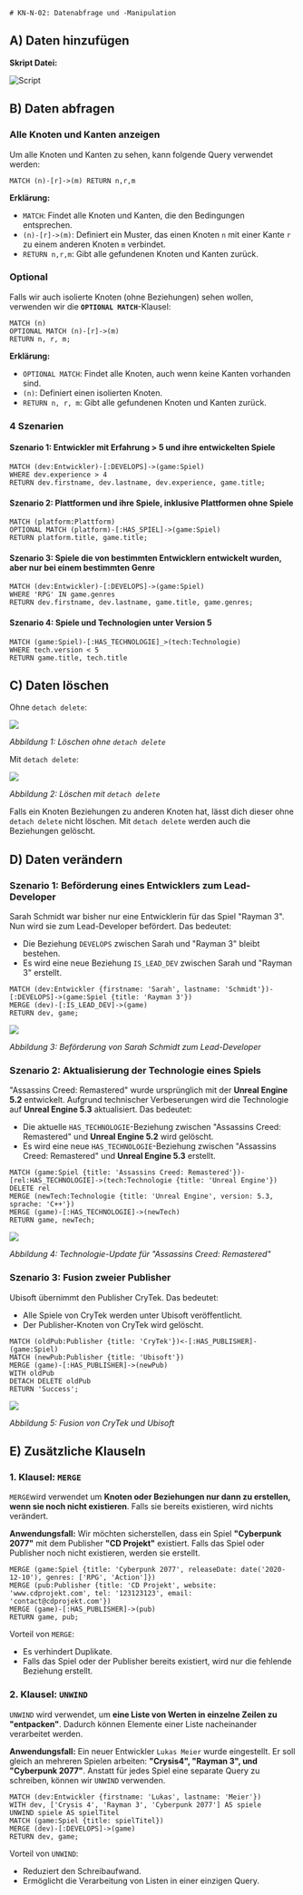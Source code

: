 	# KN-N-02: Datenabfrage und -Manipulation 

## A) Daten hinzufügen 

**Skript Datei:**

![Script](createSpielDb.cypher)

## B) Daten abfragen

### Alle Knoten und Kanten anzeigen

Um alle Knoten und Kanten zu sehen, kann folgende Query verwendet werden:

```cypher
MATCH (n)-[r]->(m) RETURN n,r,m
```

**Erklärung:**
- `MATCH`: Findet alle Knoten und Kanten, die den Bedingungen entsprechen.
- `(n)-[r]->(m)`: Definiert ein Muster, das einen Knoten `n` mit einer Kante `r` zu einem anderen Knoten `m` verbindet.
- `RETURN n,r,m`: Gibt alle gefundenen Knoten und Kanten zurück.

### Optional

Falls wir auch isolierte Knoten (ohne Beziehungen) sehen wollen, verwenden wir die **`OPTIONAL MATCH`**-Klausel:

```cypher
MATCH (n)
OPTIONAL MATCH (n)-[r]->(m)
RETURN n, r, m;
```

**Erklärung:**
- `OPTIONAL MATCH`: Findet alle Knoten, auch wenn keine Kanten vorhanden sind.
- `(n)`: Definiert einen isolierten Knoten.
- `RETURN n, r, m`: Gibt alle gefundenen Knoten und Kanten zurück.

### 4 Szenarien

#### Szenario 1: Entwickler mit Erfahrung > 5 und ihre entwickelten Spiele

```cypher
MATCH (dev:Entwickler)-[:DEVELOPS]->(game:Spiel)
WHERE dev.experience > 4
RETURN dev.firstname, dev.lastname, dev.experience, game.title;
```

#### Szenario 2: Plattformen und ihre Spiele, inklusive Plattformen ohne Spiele

```cypher
MATCH (platform:Plattform)
OPTIONAL MATCH (platform)-[:HAS_SPIEL]->(game:Spiel)
RETURN platform.title, game.title;
```

#### Szenario 3: Spiele die von bestimmten Entwicklern entwickelt wurden, aber nur bei einem bestimmten Genre

```cypher
MATCH (dev:Entwickler)-[:DEVELOPS]->(game:Spiel)
WHERE 'RPG' IN game.genres
RETURN dev.firstname, dev.lastname, game.title, game.genres;
```

#### Szenario 4: Spiele und Technologien unter Version 5

```cypher
MATCH (game:Spiel)-[:HAS_TECHNOLOGIE]_>(tech:Technologie)
WHERE tech.version < 5
RETURN game.title, tech.title
```

## C) Daten löschen

Ohne `detach delete`:

![](image/Pasted%20image%2020250322153535.png)

_Abbildung 1: Löschen ohne `detach delete`_

Mit  `detach delete`:

![](image/Pasted%20image%2020250322153600.png)

_Abbildung 2: Löschen mit `detach delete`_

Falls ein Knoten Beziehungen zu anderen Knoten hat, lässt dich dieser ohne `detach delete` nicht löschen. Mit `detach delete` werden auch die Beziehungen gelöscht.

## D) Daten verändern

### Szenario 1: Beförderung eines Entwicklers zum Lead-Developer

Sarah Schmidt war bisher nur eine Entwicklerin für das Spiel "Rayman 3". Nun wird sie zum Lead-Developer befördert. Das bedeutet:
- Die Beziehung `DEVELOPS` zwischen Sarah und "Rayman 3" bleibt bestehen.
- Es wird eine neue Beziehung `IS_LEAD_DEV` zwischen Sarah und "Rayman 3" erstellt.

```cypher
MATCH (dev:Entwickler {firstname: 'Sarah', lastname: 'Schmidt'})-[:DEVELOPS]->(game:Spiel {title: 'Rayman 3'})
MERGE (dev)-[:IS_LEAD_DEV]->(game)
RETURN dev, game;
```

![](image/Pasted%20image%2020250322154813.png)

_Abbildung 3: Beförderung von Sarah Schmidt zum Lead-Developer_

### Szenario 2: Aktualisierung der Technologie eines Spiels

"Assassins Creed: Remastered" wurde ursprünglich mit der **Unreal Engine 5.2** entwickelt. Aufgrund technischer Verbeserungen wird die Technologie auf **Unreal Engine 5.3** aktualisiert. Das bedeutet:
- Die aktuelle `HAS_TECHNOLOGIE`-Beziehung zwischen "Assassins Creed: Remastered" und **Unreal Engine 5.2** wird gelöscht.
- Es wird eine neue `HAS_TECHNOLOGIE`-Beziehung zwischen "Assassins Creed: Remastered" und **Unreal Engine 5.3** erstellt.

```cypher
MATCH (game:Spiel {title: 'Assassins Creed: Remastered'})-[rel:HAS_TECHNOLOGIE]->(tech:Technologie {title: 'Unreal Engine'})
DELETE rel
MERGE (newTech:Technologie {title: 'Unreal Engine', version: 5.3, sprache: 'C++'})
MERGE (game)-[:HAS_TECHNOLOGIE]->(newTech)
RETURN game, newTech;
```

![](image/Pasted%20image%2020250322154746.png)

_Abbildung 4: Technologie-Update für "Assassins Creed: Remastered"_

### Szenario 3: Fusion zweier Publisher

Ubisoft übernimmt den Publisher CryTek. Das bedeutet:
- Alle Spiele von CryTek werden unter Ubisoft veröffentlicht.
- Der Publisher-Knoten von CryTek wird gelöscht.

```cypher
MATCH (oldPub:Publisher {title: 'CryTek'})<-[:HAS_PUBLISHER]-(game:Spiel)
MATCH (newPub:Publisher {title: 'Ubisoft'})
MERGE (game)-[:HAS_PUBLISHER]->(newPub)
WITH oldPub
DETACH DELETE oldPub
RETURN 'Success';
```

![](image/Pasted%20image%2020250322154955.png)

_Abbildung 5: Fusion von CryTek und Ubisoft_

## E) Zusätzliche Klauseln

### 1. Klausel: `MERGE`

`MERGE`wird verwendet um **Knoten oder Beziehungen nur dann zu erstellen, wenn sie noch nicht existieren**. Falls sie bereits existieren, wird nichts verändert.

**Anwendungsfall:**
Wir möchten sicherstellen, dass ein Spiel **"Cyberpunk 2077"** mit dem Publisher **"CD Projekt"** existiert. Falls das Spiel oder Publisher noch nicht existieren, werden sie erstellt.

```cypher
MERGE (game:Spiel {title: 'Cyberpunk 2077', releaseDate: date('2020-12-10'), genres: ['RPG', 'Action']})
MERGE (pub:Publisher {title: 'CD Projekt', website: 'www.cdprojekt.com', tel: '123123123', email: 'contact@cdprojekt.com'})
MERGE (game)-[:HAS_PUBLISHER]->(pub)
RETURN game, pub;
```

Vorteil von `MERGE`:
- Es verhindert Duplikate.
- Falls das Spiel oder der Publisher bereits existiert, wird nur die fehlende Beziehung erstellt.

### 2. Klausel: `UNWIND`

`UNWIND` wird verwendet, um **eine Liste von Werten in einzelne Zeilen zu "entpacken"**. Dadurch können Elemente einer Liste nacheinander verarbeitet werden.

**Anwendungsfall:**
Ein neuer Entwickler `Lukas Meier` wurde eingestellt. Er soll gleich an mehreren Spielen arbeiten: **"Crysis4", "Rayman 3", und "Cyberpunk 2077"**. Anstatt für jedes Spiel eine separate Query zu schreiben, können wir `UNWIND` verwenden.

```cypher
MATCH (dev:Entwickler {firstname: 'Lukas', lastname: 'Meier'})
WITH dev, ['Crysis 4', 'Rayman 3', 'Cyberpunk 2077'] AS spiele
UNWIND spiele AS spielTitel
MATCH (game:Spiel {title: spielTitel})
MERGE (dev)-[:DEVELOPS]->(game)
RETURN dev, game;
```

Vorteil von `UNWIND`:
- Reduziert den Schreibaufwand.
- Ermöglicht die Verarbeitung von Listen in einer einzigen Query.

